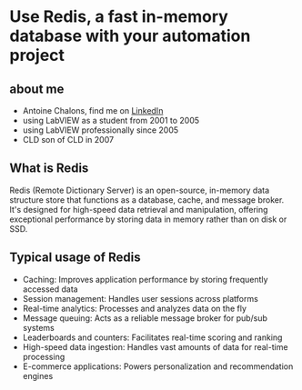# Use Redis, a fast in-memory database with your automation project

## about me

- Antoine Chalons, find me on [LinkedIn](https://www.linkedin.com/in/antoinechalons/)
- using LabVIEW as a student from 2001 to 2005
- using LabVIEW professionally since 2005
- CLD son of CLD in 2007

## What is Redis

Redis (Remote Dictionary Server) is an open-source,
in-memory data structure store that functions as a database, cache, and message broker.
It's designed for high-speed data retrieval and manipulation, offering exceptional performance
by storing data in memory rather than on disk or SSD.

## Typical usage of Redis

- Caching: Improves application performance by storing frequently accessed data
- Session management: Handles user sessions across platforms
- Real-time analytics: Processes and analyzes data on the fly
- Message queuing: Acts as a reliable message broker for pub/sub systems
- Leaderboards and counters: Facilitates real-time scoring and ranking
- High-speed data ingestion: Handles vast amounts of data for real-time processing
- E-commerce applications: Powers personalization and recommendation engines

